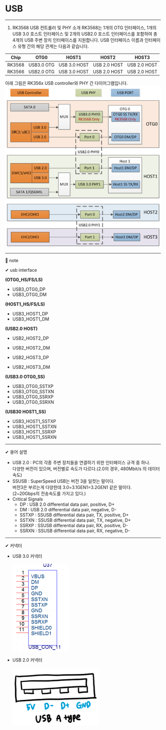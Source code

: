 # USB

-----

1. RK3568 USB 컨트롤러 및 PHY 소개
RK3568는 1개의 OTG 인터페이스, 1개의 USB 3.0 호스트 인터페이스 및 2개의 USB2.0 호스트 인터페이스를 포함하여 총 4개의 USB 주변 장치 인터페이스를 지원합니다.
USB 인터페이스 이름과 인터페이스 유형 간의 해당 관계는 다음과 같습니다.

| Chip   	| OTG0       	| HOST1        	| HOST2        	| HOST3        	|
|--------	|------------	|--------------	|--------------	|--------------	|
| RK3568 	| USB3.0 OTG 	| USB 3.0 HOST 	| USB 2.0 HOST 	| USB 2.0 HOST 	|
| RK3566 	| USB2.0 OTG 	| USB 3.0 HOST 	| USB 2.0 HOST 	| USB 2.0 HOST 	|


아래 그림은 RK356x USB controller와 PHY 간 다이어그램입니다.
  ![](./images/USB_03.png)


-----
🚩 note 

✔ usb interface   

**(OTG0_HS/FS/LS)**
  * USB3_OTG0_DP
  * USB3_OTG0_DM

**(HOST1_HS/FS/LS)**
  * USB3_HOST1_DP
  * USB3_HOST1_DM

**(USB2.0 HOST)**
  * USB2_HOST2_DP
  * USB2_HOST2_DM

  * USB2_HOST3_DP
  * USB2_HOST3_DM

**(USB3.0 OTG0_SS)**
  * USB3_OTG0_SSTXP
  * USB3_OTG0_SSTXN
  * USB3_OTG0_SSRXP
  * USB3_OTG0_SSRXN

**(USB30 HOST1_SS)**
  * USB3_HOST1_SSTXP
  * USB3_HOST1_SSTXN
  * USB3_HOST1_SSRXP
  * USB3_HOST1_SSRXN


-----

✔ 용어 설명

- USB 2.0 : PC의 각종 주변 장치들을 연결하기 위한 인터페이스 규격 중 하나.   
  다양한 버전이 있으며, 버전별로 속도가 다르다.(2.0의 경우, 480Mbit/s 의 데이터 속도)  
- SSUSB : SuperSpeed USB는 버전 3을 일컷는 말이다.  
  버전3은 부르는게 다양한데 3.0=3.1GEN1=3.2GEN1 같은 말이다.   
  (2~20Gbps의 전송속도를 가지고 있다.)  
- Critical Signals  
  * DP : USB 2.0 differential data pair, positive, D+
  * DM : USB 2.0 differential data pair, negative, D-
  * SSTXP : SSUSB differential data pair, TX, positive, D+
  * SSTXN : SSUSB differential data pair, TX, negative, D+
  * SSRXP : SSUSB differential data pair, RX, positive, D-
  * SSRXN : SSUSB differential data pair, RX, negative, D-

	  
-----


✔ 커넥터
- USB 3.0 커넥터

  ![](./images/USB_01.png)

- USB 2.0 커넥터

  ![](./images/USB_02.png)
